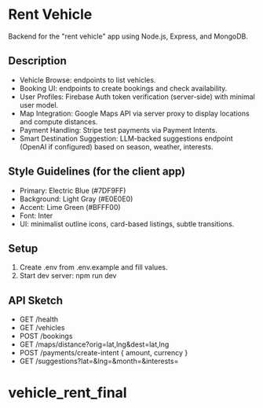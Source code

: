 # Rent Vehicle

Backend for the "rent vehicle" app using Node.js, Express, and MongoDB.

## Description
- Vehicle Browse: endpoints to list vehicles.
- Booking UI: endpoints to create bookings and check availability.
- User Profiles: Firebase Auth token verification (server-side) with minimal user model.
- Map Integration: Google Maps API via server proxy to display locations and compute distances.
- Payment Handling: Stripe test payments via Payment Intents.
- Smart Destination Suggestion: LLM-backed suggestions endpoint (OpenAI if configured) based on season, weather, interests.

## Style Guidelines (for the client app)
- Primary: Electric Blue (#7DF9FF)
- Background: Light Gray (#E0E0E0)
- Accent: Lime Green (#BFFF00)
- Font: Inter
- UI: minimalist outline icons, card-based listings, subtle transitions.

## Setup
1) Create .env from .env.example and fill values.
2) Start dev server: npm run dev

## API Sketch
- GET /health
- GET /vehicles
- POST /bookings
- GET /maps/distance?orig=lat,lng&dest=lat,lng
- POST /payments/create-intent { amount, currency }
- GET /suggestions?lat=&lng=&month=&interests=

# vehicle_rent_final
